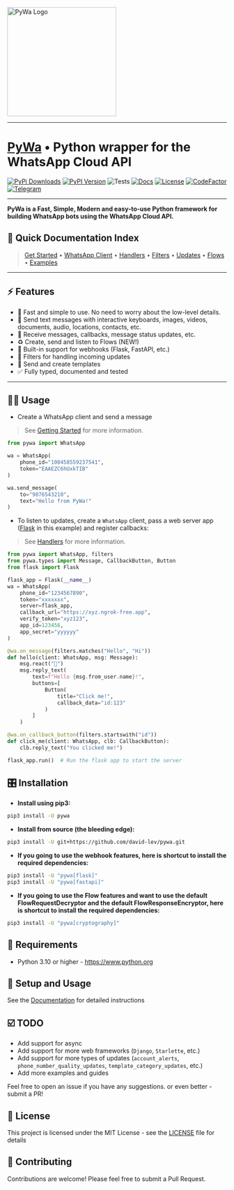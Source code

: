 <img alt="PyWa Logo" height="250" src="https://pywa.readthedocs.io/en/latest/_static/pywa-logo.png" width="250"/>

________________________

# [PyWa](https://github.com/david-lev/pywa) • Python wrapper for the WhatsApp Cloud API

[![PyPi Downloads](https://img.shields.io/pypi/dm/pywa)](https://pypi.org/project/pywa/)
[![PyPI Version](https://badge.fury.io/py/pywa.svg)](https://pypi.org/project/pywa/)
![Tests](https://img.shields.io/github/actions/workflow/status/david-lev/pywa/python-app.yml?label=Tests)
[![Docs](https://readthedocs.org/projects/pywa/badge/?version=latest&)](https://pywa.readthedocs.io)
[![License](https://img.shields.io/github/license/david-lev/pywa)](https://github.com/david-lev/pywa/blob/master/LICENSE)
[![CodeFactor](https://www.codefactor.io/repository/github/david-lev/pywa/badge/master)](https://www.codefactor.io/repository/github/david-lev/pywa/overview/master)
[![Telegram](https://badges.aleen42.com/src/telegram.svg)](https://t.me/py_wa)

________________________

**PyWa is a Fast, Simple, Modern and easy-to-use Python framework for building WhatsApp bots using the WhatsApp Cloud API.**

📄 **Quick Documentation Index**
--------------------------------

> [Get Started](https://pywa.readthedocs.io/en/latest/content/getting-started.html)
• [WhatsApp Client](https://pywa.readthedocs.io/en/latest/content/client/overview.html)
• [Handlers](https://pywa.readthedocs.io/en/latest/content/handlers/overview.html)
• [Filters](https://pywa.readthedocs.io/en/latest/content/filters/overview.html)
• [Updates](https://pywa.readthedocs.io/en/latest/content/updates/overview.html)
• [Flows](https://pywa.readthedocs.io/en/latest/content/flows/overview.html)
• [Examples](https://pywa.readthedocs.io/en/latest/content/examples/overview.html)

------------------------

⚡ **Features**
---------------
- 🚀 Fast and simple to use. No need to worry about the low-level details.
- 💬 Send text messages with interactive keyboards, images, videos, documents, audio, locations, contacts, etc.
- 📩 Receive messages, callbacks, message status updates, etc.
- ♻️ Create, send and listen to Flows (NEW!)
- 🔄 Built-in support for webhooks (Flask, FastAPI, etc.)
- 🔬 Filters for handling incoming updates
- 📄 Send and create templates
- ✅ Fully typed, documented and tested

------------------------

👨‍💻 **Usage**
----------------

- Create a WhatsApp client and send a message
> See [Getting Started](https://pywa.readthedocs.io/en/latest/content/getting-started.html) for more information.
```python
from pywa import WhatsApp

wa = WhatsApp(
    phone_id="100458559237541",
    token="EAAEZC6hUxkTIB"
)

wa.send_message(
    to="9876543210",
    text="Hello from PyWa!"
)
```

- To listen to updates, create a `WhatsApp` client, pass a web server app ([Flask](https://flask.palletsprojects.com/) in this example) and register callbacks:
> See [Handlers](https://pywa.readthedocs.io/en/latest/content/handlers/overview.html) for more information.

```python
from pywa import WhatsApp, filters
from pywa.types import Message, CallbackButton, Button
from flask import Flask

flask_app = Flask(__name__)
wa = WhatsApp(
    phone_id="1234567890",
    token="xxxxxxx",
    server=flask_app,
    callback_url="https://xyz.ngrok-free.app",
    verify_token="xyz123",
    app_id=123456,
    app_secret="yyyyyy"
)

@wa.on_message(filters.matches("Hello", "Hi"))
def hello(client: WhatsApp, msg: Message):
    msg.react("👋")
    msg.reply_text(
        text=f"Hello {msg.from_user.name}!",
        buttons=[
            Button(
                title="Click me!",
                callback_data="id:123"
            )
        ]
    )

@wa.on_callback_button(filters.startswith("id"))
def click_me(client: WhatsApp, clb: CallbackButton):
    clb.reply_text("You clicked me!")

flask_app.run()  # Run the flask app to start the server
```

🎛 **Installation**
--------------------

- **Install using pip3:**

```bash
pip3 install -U pywa
```

- **Install from source (the bleeding edge):**

```bash
pip3 install -U git+https://github.com/david-lev/pywa.git
```

- **If you going to use the webhook features, here is shortcut to install the required dependencies:**

```bash
pip3 install -U "pywa[flask]"
pip3 install -U "pywa[fastapi]"
```

- **If you going to use the Flow features and want to use the default FlowRequestDecryptor and the default FlowResponseEncryptor, here is shortcut to install the required dependencies:**

```bash
pip3 install -U "pywa[cryptography]"
```

💾 **Requirements**
--------------------

- Python 3.10 or higher - https://www.python.org

📖 **Setup and Usage**
-----------------------

See the [Documentation](https://pywa.readthedocs.io/) for detailed instructions

☑️ **TODO**
------------

- Add support for async
- Add support for more web frameworks (``Django``, ``Starlette``, etc.)
- Add support for more types of updates (``account_alerts``, ``phone_number_quality_updates``, ``template_category_updates``, etc.)
- Add more examples and guides

Feel free to open an issue if you have any suggestions. or even better - submit a PR!

📝 **License**
---------------

This project is licensed under the MIT License - see the
[LICENSE](https://github.com/david-lev/pywa/blob/master/LICENSE) file for details


🔱 **Contributing**
--------------------

Contributions are welcome! Please feel free to submit a Pull Request.
